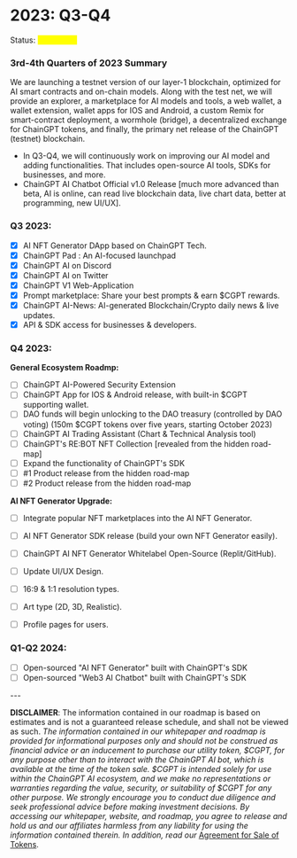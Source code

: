 # 2023: Q3-Q4

Status: <mark style="color:yellow;">**In Process**</mark>

### 3rd-4th Quarters of 2023 Summary

We are launching a testnet version of our layer-1 blockchain, optimized for AI smart contracts and on-chain models. Along with the test net, we will provide an explorer, a marketplace for AI models and tools, a web wallet, a wallet extension, wallet apps for IOS and Android, a custom Remix for smart-contract deployment, a wormhole (bridge), a decentralized exchange for ChainGPT tokens, and finally, the primary net release of the ChainGPT (testnet) blockchain.&#x20;

* In Q3-Q4, we will continuously work on improving our AI model and adding functionalities. That includes open-source AI tools, SDKs for businesses, and more.
* ChainGPT AI Chatbot Official v1.0 Release \[much more advanced than beta, AI is online, can read live blockchain data, live chart data, better at programming, new UI/UX].

### **Q3 2023:**

* [x] AI NFT Generator DApp based on ChainGPT Tech.
* [x] ChainGPT Pad : An AI-focused launchpad&#x20;
* [x] ChainGPT AI on Discord &#x20;
* [x] ChainGPT AI on Twitter &#x20;
* [x] ChainGPT V1 Web-Application
* [x] Prompt marketplace: Share your best prompts & earn $CGPT rewards.
* [x] ChainGPT AI-News: AI-generated Blockchain/Crypto daily news & live updates.
* [x] API & SDK access for businesses & developers.

### **Q4 2023:**

**General Ecosystem Roadmp:**

* [ ] ChainGPT AI-Powered Security Extension
* [ ] ChainGPT App for IOS & Android release, with built-in $CGPT supporting wallet.
* [ ] DAO funds will begin unlocking to the DAO treasury (controlled by DAO voting)  (150m $CGPT tokens over five years, starting October 2023)
* [ ] ChainGPT AI Trading Assistant (Chart & Technical Analysis tool)
* [ ] ChainGPT's RE:BOT NFT Collection \[revealed from the hidden road-map]&#x20;
* [ ] Expand the functionality of ChainGPT's SDK
* [ ] \#1 Product release from the hidden road-map&#x20;
* [ ] \#2 Product release from the hidden road-map&#x20;

**AI NFT Generator Upgrade:**&#x20;

* [ ] Integrate popular NFT marketplaces into the AI NFT Generator.&#x20;
* [ ] AI NFT Generator SDK release (build your own NFT Generator easily).
* [ ] ChainGPT AI NFT Generator Whitelabel Open-Source (Replit/GitHub).&#x20;
* [ ] Update UI/UX Design.
* [ ] 16:9 & 1:1 resolution types.
* [ ] Art type (2D, 3D, Realistic).
* [ ] Profile pages for users.&#x20;



### **Q1-Q2 2024:**

* [ ] Open-sourced "AI NFT Generator" built with ChainGPT's SDK
* [ ] Open-sourced "Web3 AI Chatbot" built with ChainGPT's SDK

\---

**DISCLAIMER**: The information contained in our roadmap is based on estimates and is not a guaranteed release schedule, and shall not be viewed as such. _The information contained in our whitepaper and roadmap is provided for informational purposes only and should not be construed as financial advice or an inducement to purchase our utility token, $CGPT, for any purpose other than to interact with the ChainGPT AI bot, which is available at the time of the token sale. $CGPT is intended solely for use within the ChainGPT AI ecosystem, and we make no representations or warranties regarding the value, security, or suitability of $CGPT for any other purpose. We strongly encourage you to conduct due diligence and seek professional advice before making investment decisions. By accessing our whitepaper, website, and roadmap, you agree to release and hold us and our affiliates harmless from any liability for using the information contained therein.  In addition, read our_ [Agreement for Sale of Tokens](https://www.chaingpt.org/licences).
